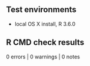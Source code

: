 ## Test environments

* local OS X install, R 3.6.0


## R CMD check results

0 errors | 0 warnings | 0 notes 

